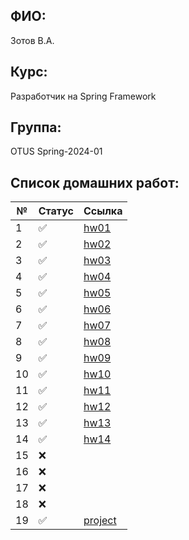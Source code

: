 ## ФИО:
Зотов В.А.
## Курс:
Разработчик на Spring Framework
## Группа:
OTUS Spring-2024-01
## Список домашних работ:

| №  | Статус             | Ссылка                                                                            |
|----|--------------------|-----------------------------------------------------------------------------------|
| 1  | :white_check_mark: | [hw01](https://github.com/foxel93/2024-01-otus-spring-zotov/tree/main/hw01)       |
| 2  | :white_check_mark: | [hw02](https://github.com/foxel93/2024-01-otus-spring-zotov/tree/main/hw02)       |
| 3  | :white_check_mark: | [hw03](https://github.com/foxel93/2024-01-otus-spring-zotov/tree/main/hw03)       |
| 4  | :white_check_mark: | [hw04](https://github.com/foxel93/2024-01-otus-spring-zotov/tree/main/hw04)       |
| 5  | :white_check_mark: | [hw05](https://github.com/foxel93/2024-01-otus-spring-zotov/tree/main/hw05)       |
| 6  | :white_check_mark: | [hw06](https://github.com/foxel93/2024-01-otus-spring-zotov/tree/main/hw06)       |
| 7  | :white_check_mark: | [hw07](https://github.com/foxel93/2024-01-otus-spring-zotov/tree/main/hw07)       |
| 8  | :white_check_mark: | [hw08](https://github.com/foxel93/2024-01-otus-spring-zotov/tree/main/hw08)       |
| 9  | :white_check_mark: | [hw09](https://github.com/foxel93/2024-01-otus-spring-zotov/tree/main/hw09)       |
| 10 | :white_check_mark: | [hw10](https://github.com/foxel93/2024-01-otus-spring-zotov/tree/main/hw10)       |
| 11 | :white_check_mark: | [hw11](https://github.com/foxel93/2024-01-otus-spring-zotov/tree/main/hw11)       |
| 12 | :white_check_mark: | [hw12](https://github.com/foxel93/2024-01-otus-spring-zotov/tree/main/hw12)       |
| 13 | :white_check_mark: | [hw13](https://github.com/foxel93/2024-01-otus-spring-zotov/tree/main/hw13)       |
| 14 | :white_check_mark: | [hw14](https://github.com/foxel93/2024-01-otus-spring-zotov/tree/main/hw14)       |
| 15 | :x:                |                                                                                   |
| 16 | :x:                |                                                                                   |
| 17 | :x:                |                                                                                   |
| 18 | :x:                |                                                                                   |
| 19 | :white_check_mark: | [project](https://github.com/foxel93/2024-01-otus-spring-zotov/tree/main/project) |

